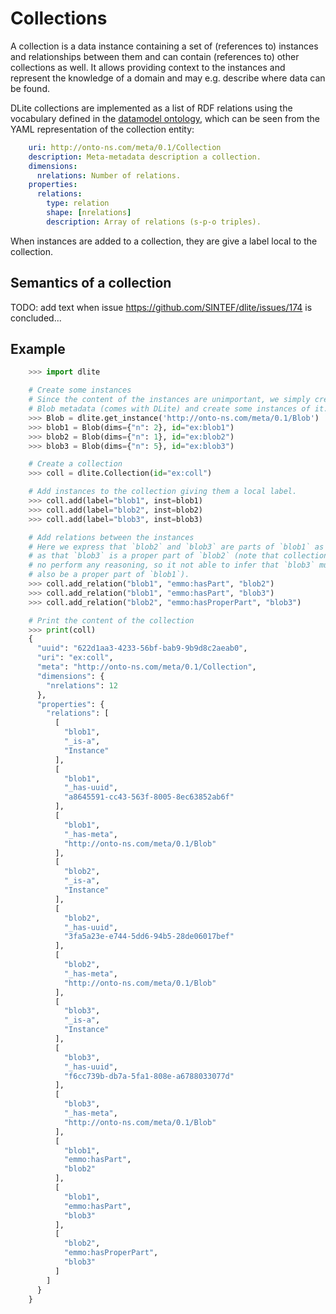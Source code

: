 Collections
===========
A collection is a data instance containing a set of (references to) instances and relationships between them and can contain (references to) other collections as well.
It allows providing context to the instances and represent the knowledge of a domain and may e.g. describe where data can be found.

DLite collections are implemented as a list of RDF relations using the vocabulary defined in the [datamodel ontology], which can be seen from the YAML representation of the collection entity:
```yaml
    uri: http://onto-ns.com/meta/0.1/Collection
    description: Meta-metadata description a collection.
    dimensions:
      nrelations: Number of relations.
    properties:
      relations:
        type: relation
        shape: [nrelations]
        description: Array of relations (s-p-o triples).
```

When instances are added to a collection, they are give a label local
to the collection.


Semantics of a collection
-------------------------
TODO: add text when issue https://github.com/SINTEF/dlite/issues/174 is concluded...


Example
-------

```python
    >>> import dlite

    # Create some instances
    # Since the content of the instances are unimportant, we simply create a
    # Blob metadata (comes with DLite) and create some instances of it.
    >>> Blob = dlite.get_instance('http://onto-ns.com/meta/0.1/Blob')
    >>> blob1 = Blob(dims={"n": 2}, id="ex:blob1")
    >>> blob2 = Blob(dims={"n": 1}, id="ex:blob2")
    >>> blob3 = Blob(dims={"n": 5}, id="ex:blob3")

    # Create a collection
    >>> coll = dlite.Collection(id="ex:coll")

    # Add instances to the collection giving them a local label.
    >>> coll.add(label="blob1", inst=blob1)
    >>> coll.add(label="blob2", inst=blob2)
    >>> coll.add(label="blob3", inst=blob3)

    # Add relations between the instances
    # Here we express that `blob2` and `blob3` are parts of `blob1` as well
    # as that `blob3` is a proper part of `blob2` (note that collections does
    # no perform any reasoning, so it not able to infer that `blob3` must
    # also be a proper part of `blob1`).
    >>> coll.add_relation("blob1", "emmo:hasPart", "blob2")
    >>> coll.add_relation("blob1", "emmo:hasPart", "blob3")
    >>> coll.add_relation("blob2", "emmo:hasProperPart", "blob3")

    # Print the content of the collection
    >>> print(coll)
    {
      "uuid": "622d1aa3-4233-56bf-bab9-9b9d8c2aeab0",
      "uri": "ex:coll",
      "meta": "http://onto-ns.com/meta/0.1/Collection",
      "dimensions": {
        "nrelations": 12
      },
      "properties": {
        "relations": [
          [
            "blob1",
            "_is-a",
            "Instance"
          ],
          [
            "blob1",
            "_has-uuid",
            "a8645591-cc43-563f-8005-8ec63852ab6f"
          ],
          [
            "blob1",
            "_has-meta",
            "http://onto-ns.com/meta/0.1/Blob"
          ],
          [
            "blob2",
            "_is-a",
            "Instance"
          ],
          [
            "blob2",
            "_has-uuid",
            "3fa5a23e-e744-5dd6-94b5-28de06017bef"
          ],
          [
            "blob2",
            "_has-meta",
            "http://onto-ns.com/meta/0.1/Blob"
          ],
          [
            "blob3",
            "_is-a",
            "Instance"
          ],
          [
            "blob3",
            "_has-uuid",
            "f6cc739b-db7a-5fa1-808e-a6788033077d"
          ],
          [
            "blob3",
            "_has-meta",
            "http://onto-ns.com/meta/0.1/Blob"
          ],
          [
            "blob1",
            "emmo:hasPart",
            "blob2"
          ],
          [
            "blob1",
            "emmo:hasPart",
            "blob3"
          ],
          [
            "blob2",
            "emmo:hasProperPart",
            "blob3"
          ]
        ]
      }
    }

```

[datamodel ontology]: https://github.com/emmo-repo/datamodel/
